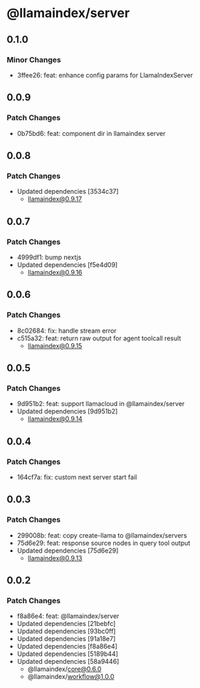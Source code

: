 # @llamaindex/server

## 0.1.0

### Minor Changes

- 3ffee26: feat: enhance config params for LlamaIndexServer

## 0.0.9

### Patch Changes

- 0b75bd6: feat: component dir in llamaindex server

## 0.0.8

### Patch Changes

- Updated dependencies [3534c37]
  - llamaindex@0.9.17

## 0.0.7

### Patch Changes

- 4999df1: bump nextjs
- Updated dependencies [f5e4d09]
  - llamaindex@0.9.16

## 0.0.6

### Patch Changes

- 8c02684: fix: handle stream error
- c515a32: feat: return raw output for agent toolcall result
  - llamaindex@0.9.15

## 0.0.5

### Patch Changes

- 9d951b2: feat: support llamacloud in @llamaindex/server
- Updated dependencies [9d951b2]
  - llamaindex@0.9.14

## 0.0.4

### Patch Changes

- 164cf7a: fix: custom next server start fail

## 0.0.3

### Patch Changes

- 299008b: feat: copy create-llama to @llamaindex/servers
- 75d6e29: feat: response source nodes in query tool output
- Updated dependencies [75d6e29]
  - llamaindex@0.9.13

## 0.0.2

### Patch Changes

- f8a86e4: feat: @llamaindex/server
- Updated dependencies [21bebfc]
- Updated dependencies [93bc0ff]
- Updated dependencies [91a18e7]
- Updated dependencies [f8a86e4]
- Updated dependencies [5189b44]
- Updated dependencies [58a9446]
  - @llamaindex/core@0.6.0
  - @llamaindex/workflow@1.0.0
